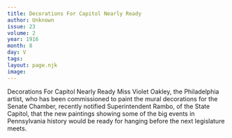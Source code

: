 ```yaml
---
title: Decorations For Capitol Nearly Ready
author: Unknown
issue: 23
volume: 2
year: 1916
month: 8
day: V
tags:
layout: page.njk
image:
---
```

Decorations For Capitol Nearly Ready       Miss Violet Oakley, the Philadelphia artist, who has been commissioned to paint the mural decorations for the Senate Chamber, recently notified Superintendent Rambo, of the State Capitol, that the new paintings showing some of the big events in Pennsylvania history would be ready for hanging before the next legislature meets. 


